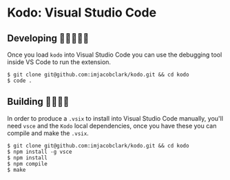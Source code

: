 # Kodo: Visual Studio Code

## Developing 👩‍💻👨🏻‍💻

Once you load `kodo` into Visual Studio Code you can use the debugging tool inside VS Code to run the extension.

```shell
$ git clone git@github.com:imjacobclark/kodo.git && cd kodo
$ code .
```

## Building 👷‍♀️👷‍♂️

In order to produce a `.vsix` to install into Visual Studio Code manually, you'll need `vsce` and the `Kodo` local dependencies, once you have these you can compile and make the `.vsix`.

```shell
$ git clone git@github.com:imjacobclark/kodo.git && cd kodo
$ npm install -g vsce
$ npm install
$ npm compile
$ make
```